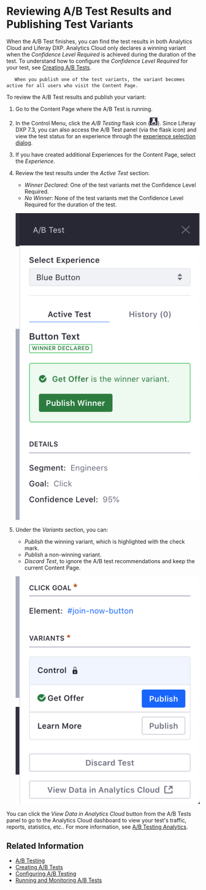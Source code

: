 # Reviewing A/B Test Results and Publishing Test Variants

When the A/B Test finishes, you can find the test results in both Analytics Cloud and Liferay DXP. Analytics Cloud only declares a winning variant when the *Confidence Level Required* is achieved during the duration of the test. To understand how to configure the *Confidence Level Required* for your test, see [Creating A/B Tests](./creating-ab-tests.md).

```note::
   When you publish one of the test variants, the variant becomes active for all users who visit the Content Page.
```

To review the A/B Test results and publish your variant:

1. Go to the Content Page where the A/B Test is running.
1. In the Control Menu, click the *A/B Testing* flask icon (![A/B Test icon](../../../images/icon-ab-testing.png)). Since Liferay DXP 7.3, you can also access the A/B Test panel (via the flask icon) and view the test status for an experience through the [experience selection dialog](../experience-personalization/content-page-personalization.md).
1. If you have created additional Experiences for the Content Page, select the *Experience*.
1. Review the test results under the *Active Test* section:
    
    * *Winner Declared*: One of the test variants met the Confidence Level Required.
    * *No Winner*: None of the test variants met the Confidence Level Required for the duration of the test.

    ![Review A/B Test Results from the A/B Test panel.](reviewing-ab-test-results-and-publishing-test-variants/images/01.png)

1. Under the *Variants* section, you can:

    - *Publish* the winning variant, which is highlighted with the check mark.
    - *Publish* a non-winning variant.
    - *Discard Test*, to ignore the A/B test recommendations and keep the current Content Page.

    ![You can publish the winning variant or discard the A/B Test results.](reviewing-ab-test-results-and-publishing-test-variants/images/02.png)

You can click the *View Data in Analytics Cloud* button from the A/B Tests panel to go to the Analytics Cloud dashboard to view your test's traffic, reports, statistics, etc.. For more information, see [A/B Testing Analytics](https://learn.liferay.com/../../../../ab-testing-analytics.md).

## Related Information

* [A/B Testing](./ab-testing.md)
* [Creating A/B Tests](./creating-ab-tests.md)
* [Configuring A/B Testing](./configuring-ab-testing.md)
* [Running and Monitoring A/B Tests](./running-and-monitoring-ab-tests)